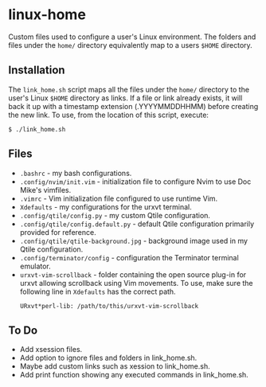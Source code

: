 # linux-home

Custom files used to configure a user's Linux environment. The folders and files
under the `home/` directory equivalently map to a users `$HOME` directory.

## Installation

The `link_home.sh` script maps all the files under the `home/` directory to
the user's Linux `$HOME` directory as links. If a file or link already exists,
it will back it up with a timestamp extension (.YYYYMMDDHHMM) before creating
the new link. To use, from the location of this script, execute:
```
$ ./link_home.sh
```

## Files
* `.bashrc` - my bash configurations. 
* `.config/nvim/init.vim` - initialization file to configure Nvim to use
  Doc Mike's vimfiles.
* `.vimrc` - Vim initialization file configured to use runtime Vim.
* `Xdefaults` - my configurations for the urxvt terminal.
* `.config/qtile/config.py` - my custom Qtile configuration. 
* `.config/qtile/config.default.py` - default Qtile configuration primarily
  provided for reference.
* `.config/qtile/qtile-background.jpg` - background image used in my Qtile
  configuration.
* `.config/terminator/config` - configuration the Terminator terminal emulator.
* `urxvt-vim-scrollback` - folder containing the open source plug-in for urxvt
  allowing scrollback using Vim movements. To use, make sure the following line
  in `Xdefaults` has the correct path.
    ```
    URxvt*perl-lib: /path/to/this/urxvt-vim-scrollback
    ```

## To Do
* Add xsession files.
* Add option to ignore files and folders in link_home.sh.
* Maybe add custom links such as xession to link_home.sh.
* Add print function showing any executed commands in link_home.sh.
